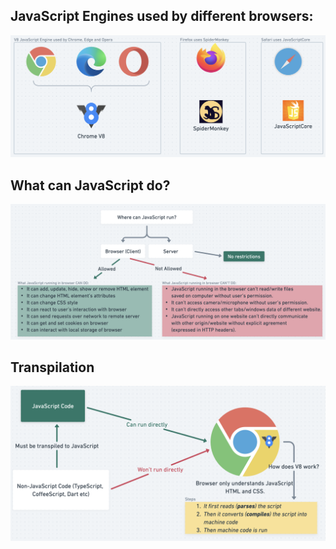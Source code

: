 ## JavaScript Engines used by different browsers:
![JavaScript Engines](./images/1.%20JavaScript%20Engines.png)

## What can JavaScript do?

![What can JavaScript do?](./images/2.%20Restrictions.png)

## Transpilation
![Transpilation](./images/3.%20Transpilation.png)

